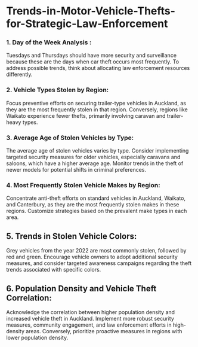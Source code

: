 # Trends-in-Motor-Vehicle-Thefts-for-Strategic-Law-Enforcement

### 1. Day of the Week Analysis :
Tuesdays and Thursdays should have more security and surveillance because these are the days when car theft occurs most frequently. To address possible trends, think about allocating law enforcement resources differently.

### 2. Vehicle Types Stolen by Region:
 Focus preventive efforts on securing trailer-type vehicles in Auckland, as they are the most frequently stolen in that region. Conversely, regions like Waikato experience fewer thefts, primarily involving caravan and trailer-heavy types.

 ### 3. Average Age of Stolen Vehicles by Type:
 The average age of stolen vehicles varies by type. Consider implementing targeted security measures for older vehicles, especially caravans and saloons, which have a higher average age. Monitor trends in the theft of newer models for potential shifts in criminal preferences.

 ### 4. Most Frequently Stolen Vehicle Makes by Region:
 Concentrate anti-theft efforts on standard vehicles in Auckland, Waikato, and Canterbury, as they are the most frequently stolen makes in these regions. Customize strategies based on the prevalent make types in each area.

 ## 5. Trends in Stolen Vehicle Colors:
 Grey vehicles from the year 2022 are most commonly stolen, followed by red and green. Encourage vehicle owners to adopt additional security measures, and consider targeted awareness campaigns regarding the theft trends associated with specific colors.

 ## 6. Population Density and Vehicle Theft Correlation:
 Acknowledge the correlation between higher population density and increased vehicle theft in Auckland. Implement more robust security measures, community engagement, and law enforcement efforts in high-density areas. Conversely, prioritize proactive measures in regions with lower population density.
